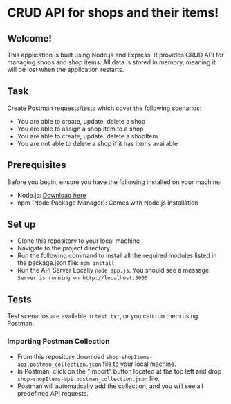 
# CRUD API for shops and their items!

## Welcome!

This application is built using Node.js and Express. It provides CRUD API for managing shops and shop items. All data is stored in memory, meaning it will be lost when the application restarts.
 
## Task

Create Postman requests/tests which cover the following scenarios:

- You are able to create, update, delete a shop
- You are able to assign a shop item to a shop
- You are able to create, update, delete a shopItem
- You are not able to delete a shop if it has items available

## Prerequisites

Before you begin, ensure you have the following installed on your machine:

- Node.js: [Download here](https://nodejs.org/)
- npm (Node Package Manager): Comes with Node.js installation

## Set up

- Clone this repository to your local machine
- Navigate to the project directory
- Run the following command to install all the required modules listed in the package.json file: `npm install` 
- Run the API Server Locally `node app.js`. You should see a message: `Server is running on http://localhost:3000`

## Tests

Test scenarios are available in `test.txt`, or you can run them using Postman.

### Importing Postman Collection

- From this repository download `shop-shopItems-api.postman_collection.json` file to your local machine.
- In Postman, click on the "Import" button located at the top left and drop `shop-shopItems-api.postman_collection.json` file.
- Postman will automatically add the collection, and you will see all predefined API requests.
